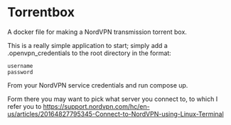 # Torrentbox

A docker file for making a NordVPN transmission torrent box.

This is a really simple application to start; simply add a .openvpn_credentials to the root directory in the format:

```plaintext
username
password
```
From your NordVPN service credentials and run compose up.

Form there you may want to pick what server you connect to, to which I refer you to https://support.nordvpn.com/hc/en-us/articles/20164827795345-Connect-to-NordVPN-using-Linux-Terminal
